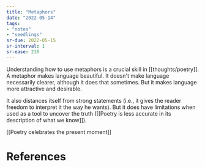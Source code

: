 ```yaml
---
title: "Metaphors"
date: "2022-05-14"
tags:
- "notes"
- "seedlings"
sr-due: 2022-05-15
sr-interval: 1
sr-ease: 230
---
```


Understanding how to use metaphors is a crucial skill in [[thoughts/poetry]]. A metaphor makes language beautiful. It doesn't make language necessarily clearer, although it does that sometimes. But it makes language more attractive and desirable.

It also distances itself from strong statements (i.e., it gives the reader freedom to interpret it the way he wants). But it does have limitations when used as a tool to uncover the truth ([[Poetry is less accurate in its description of what we know]]).

[[Poetry celebrates the present moment]]

# References
